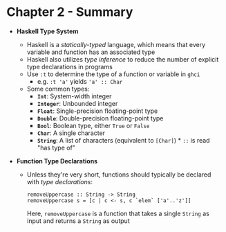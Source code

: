 # Chapter 2 - Summary

* **Haskell Type System**
    * Haskell is a *statically-typed* language, which means that every variable and function has an associated type
    * Haskell also utilizes *type inference* to reduce the number of explicit type declarations in programs
    * Use `:t` to determine the type of a function or variable in `ghci`
        * e.g. `:t 'a'` yields `'a' :: Char`
    * Some common types:
        * **`Int`**: System-width integer
        * **`Integer`**: Unbounded integer
        * **`Float`**: Single-precision floating-point type
        * **`Double`**: Double-precision floating-point type
        * **`Bool`**: Boolean type, either `True` or `False`
        * **`Char`**: A single character
        * **`String`**: A list of characters (equivalent to `[Char]`)        * `::` is read "has type of"

* **Function Type Declarations**
    * Unless they're very short, functions should typically be declared with *type declarations*:

      ```
      removeUppercase :: String -> String
      removeUppercase s = [c | c <- s, c `elem` ['a'..'z']]
      ```

      Here, `removeUppercase` is a function that takes a single `String` as input and returns a `String` as output
